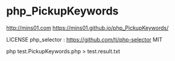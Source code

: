 # php_PickupKeywords
http://mins01.com
https://mins01.github.io/php_PickupKeywords/

LICENSE
php_selector : https://github.com/tj/php-selector MIT


php test.PickupKeywords.php > test.result.txt
